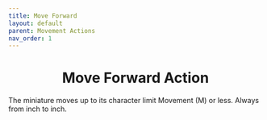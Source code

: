 ```yaml
---
title: Move Forward
layout: default
parent: Movement Actions
nav_order: 1
---
```

<link rel="stylesheet" href="style.css">

<h1 style="text-align: center;">Move Forward Action</h1>

 The miniature moves up to its character limit Movement (M) or less. Always from inch to inch.


